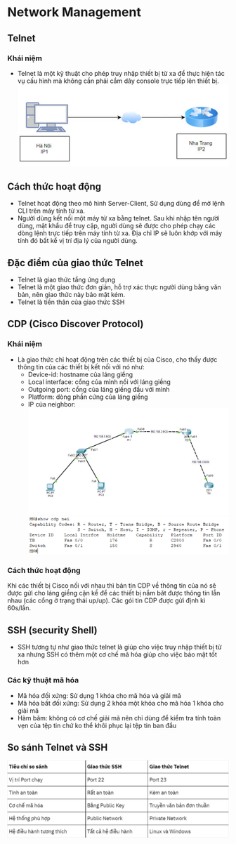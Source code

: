# Network Management
## Telnet
### Khái niệm 
* Telnet là một kỹ thuật cho phép truy nhập thiết bị từ xa để thực hiện tác vụ cấu hình mà không cần phải cắm dây console trực tiếp lên thiết bị.      
![](../CCNA%20Network/image/ima9.jpg)       
## Cách thức hoạt động
* Telnet hoạt động theo mô hình Server-Client, Sử dụng dùng để mở lệnh CLI trên máy tính từ xa. 
* Người dùng kết nối một máy từ xa bằng telnet. Sau khi nhập tên người dùng, mật khẩu để truy cập, người dùng sẽ được cho phép chạy các dòng lệnh trực tiếp trên máy tính từ xa. Địa chỉ IP sẽ luôn khớp với máy tính đó bất kể vị trí địa lý của người dùng.
## Đặc điểm của giao thức Telnet
* Telnet là giao thức tầng ứng dụng
* Telnet là một giao thức đơn giản, hỗ trợ xác thực người dùng bằng văn bản, nên giao thức này bảo mật kém. 
* Telnet là tiền thân của giao thức SSH

## CDP (Cisco Discover Protocol)
### Khái niệm
* Là giao thức chỉ hoạt động trên các thiết bị của Cisco, cho thấy được thông tin của các thiết bị kết nối với nó như:
    * Device-id: hostname của láng giềng
    * Local interface: cổng của mình nối với láng giềng
    * Outgoing port: cổng của láng giếng đấu với mình
    * Platform: dòng phần cứng của láng giềng
    * IP của neighbor:
![](../CCNA%20Network/image/ima13.jpg)     
![](../CCNA%20Network/image/ima12.jpg)
### Cách thức hoạt động
Khi các thiết bị Cisco nối với nhau thì bản tin CDP về thông tin của nó sẽ được gửi cho láng giềng cận kề để các thiết bị nắm băt được thông tin lẫn nhau (các cổng ở trạng thái up/up). Các gói tin CDP được gửi định kì 60s/lần.

## SSH (security Shell)
* SSH tương tự như giao thức telnet là giúp cho việc truy nhập thiết bị từ xa nhưng SSH có thêm một cơ chế mã hóa giúp cho việc bảo mật tốt hơn
### Các kỹ thuật mã hóa
* Mã hóa đối xứng: Sử dụng 1 khóa cho mã hóa và giải mã
* Mã hóa bất đối xứng: Sử dụng 2 khóa một khóa cho mã hóa 1 khóa cho giải mã
* Hàm băm: không có cơ chế giải mã nên chỉ dùng để kiểm tra tính toàn vẹn của tệp tin chứ ko thể khôi phục lại tệp tin ban đầu

## So sánh Telnet và SSH
![](../CCNA%20Network/image/ima10.jpg)

